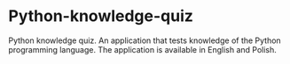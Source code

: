 # Python-knowledge-quiz
Python knowledge quiz. An application that tests knowledge of the Python programming language. The application is available in English and Polish.

